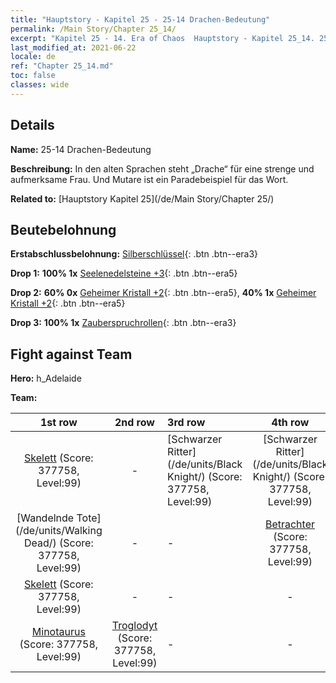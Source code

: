 ```yaml
---
title: "Hauptstory - Kapitel 25 - 25-14 Drachen-Bedeutung"
permalink: /Main Story/Chapter 25_14/
excerpt: "Kapitel 25 - 14. Era of Chaos  Hauptstory - Kapitel 25_14. 25-14 Drachen-Bedeutung"
last_modified_at: 2021-06-22
locale: de
ref: "Chapter 25_14.md"
toc: false
classes: wide
---
```


## Details

 **Name:** 25-14 Drachen-Bedeutung

 **Beschreibung:** In den alten Sprachen steht „Drache“ für eine strenge und aufmerksame Frau. Und Mutare ist ein Paradebeispiel für das Wort.

 **Related to:** [Hauptstory Kapitel 25](/de/Main Story/Chapter 25/)

## Beutebelohnung

 **Erstabschlussbelohnung:** [Silberschlüssel](/ItemsDE/con_693/){: .btn .btn--era3}

 **Drop 1:** **100% 1x** [Seelenedelsteine +3](/ItemsDE/mat_86/){: .btn .btn--era5}

 **Drop 2:** **60% 0x** [Geheimer Kristall +2](/ItemsDE/mat_80/){: .btn .btn--era5}, **40% 1x** [Geheimer Kristall +2](/ItemsDE/mat_80/){: .btn .btn--era5}

 **Drop 3:** **100% 1x** [Zauberspruchrollen](/ItemsDE/con_694/){: .btn .btn--era3}


## Fight against Team
 **Hero:** h_Adelaide

 **Team:**


  | 1st row | 2nd row | 3rd row | 4th row |
  |:----:|:----:|:----|:----:|
  | [Skelett](/de/units/Skeleton/) (Score: 377758, Level:99)  | - | [Schwarzer Ritter](/de/units/Black Knight/) (Score: 377758, Level:99)  | [Schwarzer Ritter](/de/units/Black Knight/) (Score: 377758, Level:99)  |
  | [Wandelnde Tote](/de/units/Walking Dead/) (Score: 377758, Level:99)  | - | - | [Betrachter](/de/units/Beholder/) (Score: 377758, Level:99)  |
  | [Skelett](/de/units/Skeleton/) (Score: 377758, Level:99)  | - | - | - |
  | [Minotaurus](/de/units/Minotaur/) (Score: 377758, Level:99)  | [Troglodyt](/de/units/Troglodyte/) (Score: 377758, Level:99)  | - | - |



